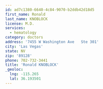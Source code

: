 ```yaml
---
id: ad7c1380-6640-4c84-9070-b2ddb42d18d5
first_name: Ronald
last_name: KNOBLOCK
license: M.D.
services:
  - hematology
category: doctors
address: '7455 W Washington Ave   Ste 301'
city: 'Las Vegas'
state: NV
zip: '89128'
phone: 702-732-3441
title: 'Ronald KNOBLOCK'
_geoloc:
  lng: -115.265
  lat: 36.193501
---
```

